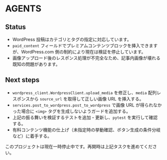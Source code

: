 # AGENTS

## Status
- WordPress 投稿はカテゴリとタグの指定に対応しています。
- `paid_content` フィールドでプレミアムコンテンツブロックを挿入できますが、WordPress.com 側の制約により現在は検証を停止しています。
- 画像アップロード後のレスポンス処理が不完全なため、記事内画像が壊れる既知の問題があります。

## Next steps
- `wordpress_client.WordpressClient.upload_media` を修正し、`media` 配列レスポンスから `source_url` を取得して正しい画像 URL を挿入する。
- `services.post_to_wordpress.post_to_wordpress` で画像 URL が得られなかった場合に `<img>` タグを生成しないようガードを追加する。
- 上記の振る舞いを検証するテストを追加・更新し、`pytest` を実行して確認する。
- 有料コンテンツ機能の仕上げ（未指定時の挙動確認、ボタン生成の条件分岐など）に着手する。

このプロジェクトは現在一時停止中です。再開時は上記タスクを進めてください。
